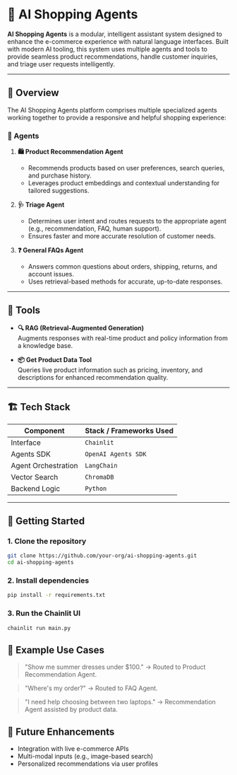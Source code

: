 # 🛒 AI Shopping Agents

**AI Shopping Agents** is a modular, intelligent assistant system designed to enhance the e-commerce experience with natural language interfaces. Built with modern AI tooling, this system uses multiple agents and tools to provide seamless product recommendations, handle customer inquiries, and triage user requests intelligently.

---

## 🧠 Overview

The AI Shopping Agents platform comprises multiple specialized agents working together to provide a responsive and helpful shopping experience:

### 🔹 Agents

1. **🛍️ Product Recommendation Agent**
   - Recommends products based on user preferences, search queries, and purchase history.
   - Leverages product embeddings and contextual understanding for tailored suggestions.

2. **🩺 Triage Agent**
   - Determines user intent and routes requests to the appropriate agent (e.g., recommendation, FAQ, human support).
   - Ensures faster and more accurate resolution of customer needs.

3. **❓ General FAQs Agent**
   - Answers common questions about orders, shipping, returns, and account issues.
   - Uses retrieval-based methods for accurate, up-to-date responses.

---

## 🧰 Tools

- **🔍 RAG (Retrieval-Augmented Generation)**  
  Augments responses with real-time product and policy information from a knowledge base.

- **📦 Get Product Data Tool**  
  Queries live product information such as pricing, inventory, and descriptions for enhanced recommendation quality.

---

## 🏗️ Tech Stack

| Component        | Stack / Frameworks Used                       |
|------------------|-----------------------------------------------|
| Interface        | `Chainlit`                                    |
| Agents SDK       | `OpenAI Agents SDK`                           |
| Agent Orchestration | `LangChain`                              |
| Vector Search    | `ChromaDB`                                    |
| Backend Logic    | `Python`                                      |


---

## 🚀 Getting Started

### 1. Clone the repository

```bash
git clone https://github.com/your-org/ai-shopping-agents.git
cd ai-shopping-agents
```
### 2. Install dependencies
```bash
pip install -r requirements.txt
```
### 3. Run the Chainlit UI

```bash
chainlit run main.py
```
## 🧪 Example Use Cases
> "Show me summer dresses under $100." → Routed to Product Recommendation Agent.

> "Where's my order?" → Routed to FAQ Agent.

> "I need help choosing between two laptops." → Recommendation Agent assisted by product data.

## 📌 Future Enhancements
- Integration with live e-commerce APIs
- Multi-modal inputs (e.g., image-based search)
- Personalized recommendations via user profiles

